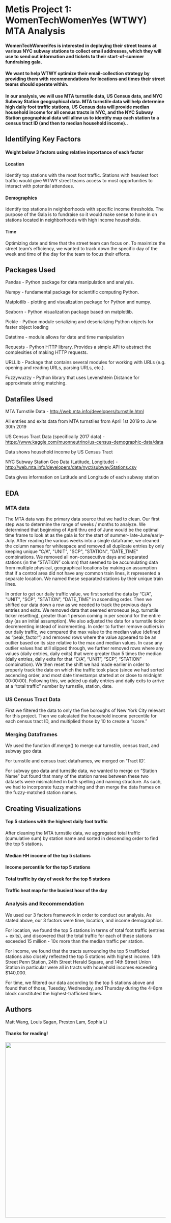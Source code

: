 # Metis Project 1: WomenTechWomenYes (WTWY) MTA Analysis

#### WomenTechWomenYes is interested in deploying their street teams at various NYC subway stations to collect email addresses, which they will use to send out information and tickets to their start-of-summer fundraising gala. 
#### We want to help WTWY optimize their email-collection strategy by providing them with recommendations for locations and times their street teams should operate within.
#### In our analysis, we will use MTA turnstile data, US Census data, and NYC Subway Station geographical data. MTA turnstile data will help determine high daily foot traffic stations, US Census data will provide median household income for all census tracts in NYC, and the NYC Subway Station geographical data will allow us to identify map each station to a census tract ID (and then to median household income).. 

## Identifying Key Factors

#### Weight below 3 factors using relative importance of each factor
#### Location 
Identify top stations with the most foot traffic. 
Stations with heaviest foot traffic would give WTWY street teams access to most opportunities to interact with potential attendees.
#### Demographics
Identify top stations in neighborhoods with specific income thresholds. 
The purpose of the Gala is to fundraise so it would make sense to hone in on stations located in neighborhoods with high income households.
#### Time
Optimizing date and time that the street team can focus on.
To maximize the street team’s efficiency, we wanted to track down the specific day of the week and time of the day for the team to focus their efforts.

## Packages Used

Pandas - Python package for data manipulation and analysis.

Numpy - fundamental package for scientific computing Python.

Matplotlib - plotting and visualization package for Python and numpy.

Seaborn - Python visualization package based on matplotlib.

Pickle - Python module serializing and deserializing Python objects for faster object loading

Datetime  - module allows for date and time manipulation

Requests - Python HTTP library.  Provides a simple API to abstract the complexities of making HTTP requests.

URLLIb - Package that contains several modules for working with URLs (e.g. opening and reading URLs, parsing URLs, etc.).

Fuzzywuzzy - Python library that uses Levenshtein Distance for approximate string matching.

## Datafiles Used

MTA Turnstile Data - 
http://web.mta.info/developers/turnstile.html 

All entries and exits data from MTA turnstiles from April 1st 2019 to June 30th 2019

US Census Tract Data (specifically 2017 data) - 
https://www.kaggle.com/muonneutrino/us-census-demographic-data/data

Data shows household income by US Census Tract

NYC Subway Station Geo Data (Latitude, Longitude) - 
http://web.mta.info/developers/data/nyct/subway/Stations.csv

Data gives information on Latitude and Longitude of each subway station

## EDA

### MTA data
The MTA data was the primary data source that we had to clean. Our first step was to determine the range of weeks / months to analyze. We determined that beginning of April thru end of June would be the optimal time frame to look at as the gala is for the start of summer- late-June/early-July. After reading the various weeks into a single dataframe, we cleaned the column names for whitespace and removed all duplicate entries by only keeping unique “C/A", "UNIT", "SCP", "STATION", "DATE_TIME" combinations. We removed all non-consecutive days and separated stations (in the “STATION” column) that seemed to be accumulating data from multiple physical, geographical locations by making an assumption that if a control area did not have any common train lines, it represented a separate location. We named these separated stations by their unique train lines.

In order to get our daily traffic value, we first sorted the data by “C/A", "UNIT", "SCP", "STATION", "DATE_TIME" in ascending order.  Then we shifted our data down a row as we needed to track the previous day’s entries and exits. We removed data that seemed erroneous (e.g. turnstile ticker resetting), greater than 1 person coming in per second for the entire day (as an initial assumption).  We also adjusted the data for a turnstile ticker decrementing instead of incrementing. In order to further remove outliers in our daily traffic, we compared the max value to the median value (defined as “peak_factor”) and removed rows where the value appeared to be an outlier based on its size relative to the max and median values. In case any outlier values had still slipped through, we further removed rows where any values (daily entries, daily exits) that were greater than 5 times the median (daily entries, daily exits for that “C/A”, “UNIT”, “SCP”, “STATION” combination). We then reset the shift we had made earlier in order to properly track the date on which the traffic took place (since we had sorted ascending order, and most date timestamps started at or close to midnight 00:00:00).  Following this, we added up daily entries and daily exits to arrive at a “total traffic” number by turnstile, station, date.

### US Census Tract Data
First we filtered the data to only the five boroughs of New York City relevant for this project.  Then we calculated the household income percentile for each census tract ID, and multiplied those by 10 to create a “score.”

### Merging Dataframes
We used the function df.merge() to merge our turnstile, census tract, and subway geo data.

For turnstile and census tract dataframes, we merged on ‘Tract ID’.

For subway geo data and turnstile data, we wanted to merge on “Station Name” but found that many of the station names between these two datasets were mismatched in both spelling and naming structure. As such, we had to incorporate fuzzy matching and then merge the data frames on the fuzzy-matched station names.

## Creating Visualizations

#### Top 5 stations with the highest daily foot traffic
After cleaning the MTA turnstile data, we aggregated total traffic (cumulative sum) by station name and sorted in descending order to find the top 5 stations.

#### Median HH income of the top 5 stations


#### Income percentile for the top 5 stations


#### Total traffic by day of week for the top 5 stations


#### Traffic heat map for the busiest hour of the day


### Analysis and Recommendation
We used our 3 factors framework in order to conduct our analysis. As stated above, our 3 factors were time, location, and income demographics.

For location, we found the top 5 stations in terms of total foot traffic (entries + exits), and discovered that the total traffic for each of these stations exceeded 15 million - 10x more than the median traffic per station.

For income, we found that the tracts surrounding the top 5 trafficked stations also closely reflected the top 5 stations with highest income. 14th Street Penn Station, 24th Street Herald Square, and 14th Street Union Station in particular were all in tracts with household incomes exceeding $140,000.

For time, we filtered our data according to the top 5 stations above and found that of those, Tuesday, Wednesday, and Thursday during the 4-8pm block constituted the highest-trafficked times.

## Authors

Matt Wang, Louis Sagan, Preston Lam, Sophia Li

#### Thanks for reading!

<img src="https://4.bp.blogspot.com/-6qFetQ3Mti4/VcosbirJeaI/AAAAAAAAdXs/Rg9Rl9ANbro/s1600/IMG_2892%2B%25281%2529.jpg" width="550">

